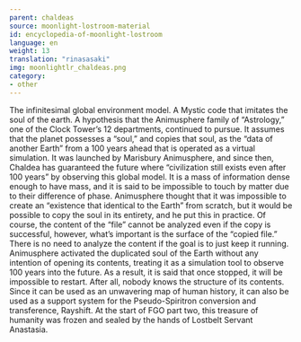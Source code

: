 ```yaml
---
parent: chaldeas
source: moonlight-lostroom-material
id: encyclopedia-of-moonlight-lostroom
language: en
weight: 13
translation: "rinasasaki"
img: moonlightlr_chaldeas.png
category:
- other
---
```


The infinitesimal global environment model. A Mystic code that imitates the soul of the earth.
A hypothesis that the Animusphere family of “Astrology,” one of the Clock Tower’s 12 departments, continued to pursue.
It assumes that the planet possesses a “soul,” and copies that soul, as the “data of another Earth” from a 100 years ahead that is operated as a virtual simulation.
It was launched by Marisbury Animusphere, and since then, Chaldea has guaranteed the future where “civilization still exists even after 100 years” by observing this global model.
It is a mass of information dense enough to have mass, and it is said to be impossible to touch by matter due to their difference of phase.
Animusphere thought that it was impossible to create an “existence that identical to the Earth” from scratch, but it would be possible to copy the soul in its entirety, and he put this in practice. Of course, the content of the “file” cannot be analyzed even if the copy is successful, however, what’s important is the surface of the “copied file.”
There is no need to analyze the content if the goal is to just keep it running. Animusphere activated the duplicated soul of the Earth without any intention of opening its contents, treating it as a simulation tool to observe 100 years into the future. As a result, it is said that once stopped, it will be impossible to restart. After all, nobody knows the structure of its contents.
Since it can be used as an unwavering map of human history, it can also be used as a support system for the Pseudo-Spiritron conversion and transference, Rayshift.
At the start of FGO part two, this treasure of humanity was frozen and sealed by the hands of Lostbelt Servant Anastasia.
